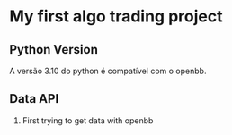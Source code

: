 # My first algo trading project
## Python Version

A versão 3.10 do python é compatível com o openbb.

## Data API
1. First trying to get data with openbb


